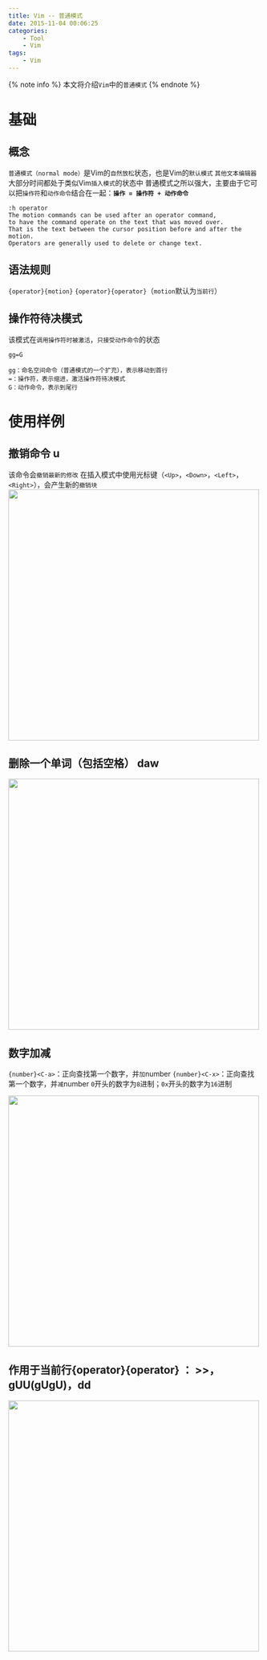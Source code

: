 ```yaml
---
title: Vim -- 普通模式
date: 2015-11-04 00:06:25
categories:
    - Tool
    - Vim
tags:
    - Vim
---
```


{% note info %}
本文将介绍`Vim`中的`普通模式`
{% endnote %}

<!-- more -->

# 基础

## 概念
`普通模式（normal mode）`是Vim的`自然放松`状态，也是Vim的`默认模式`
`其他文本编辑器`大部分时间都处于类似Vim`插入模式`的状态中
普通模式之所以强大，主要由于它可以把`操作符`和`动作命令`结合在一起：**`操作 = 操作符 + 动作命令`**

```
:h operator
The motion commands can be used after an operator command,
to have the command operate on the text that was moved over.
That is the text between the cursor position before and after the motion.
Operators are generally used to delete or change text.
```

## 语法规则
`{operator}{motion}`
`{operator}{operator}`（`motion`默认为`当前行`）

## 操作符待决模式
该模式在`调用操作符时被激活`，`只接受动作命令`的状态
```
gg=G

gg：命名空间命令（普通模式的一个扩充），表示移动到首行
=：操作符，表示缩进，激活操作符待决模式
G：动作命令，表示到尾行
```

# 使用样例

## 撤销命令 u
该命令会`撤销最新的修改`
在插入模式中使用光标键（`<Up>`，`<Down>`，`<Left>`，`<Right>`），会产生新的`撤销块`
<img src="https://vim-1253868755.cos.ap-guangzhou.myqcloud.com/practical/common_mode_u.gif" width="500">

## 删除一个单词（包括空格） daw
<img src="https://vim-1253868755.cos.ap-guangzhou.myqcloud.com/practical/common_mode_daw.gif" width="500">

## 数字加减 <C-a> <C-x>
`{number}<C-a>`：正向查找第一个数字，并`加`number
`{number}<C-x>`：正向查找第一个数字，并`减`number
`0`开头的数字为`8`进制；`0x`开头的数字为`16`进制

<img src="https://vim-1253868755.cos.ap-guangzhou.myqcloud.com/practical/common_mode_CaCx.gif" width="500">

## 作用于当前行{operator}{operator} ： >>，gUU(gUgU)，dd
<img src="https://vim-1253868755.cos.ap-guangzhou.myqcloud.com/practical/common_mode_opertor_opertor.gif" width="500">

<!-- indicate-the-source -->
